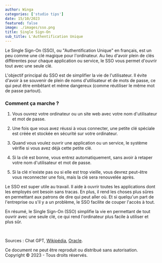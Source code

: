 ```yaml
---
author: Winga
categories: ['studio tips']
date: 15/10/2023
featured: false
image: ./images/sso.png
title: Single Sign-On
sub_title: L'Authentification Unique
---
```


Le Single Sign-On (SSO), ou "Authentification Unique" en français, est un peu comme une clé magique pour l'ordinateur. Au lieu d'avoir plein de clés différentes pour chaque application ou service, le SSO vous permet d'ouvrir tout avec une seule clé.

L'objectif principal du SSO est de simplifier la vie de l'utilisateur. Il évite d'avoir à se souvenir de plein de noms d'utilisateur et de mots de passe, ce qui peut être embêtant et même dangereux (comme réutiliser le même mot de passe partout).

### **Comment ça marche ?**

1. Vous ouvrez votre ordinateur ou un site web avec votre nom d'utilisateur et mot de passe.

2. Une fois que vous avez réussi à vous connecter, une petite clé spéciale est créée et stockée en sécurité sur votre ordinateur.

3. Quand vous voulez ouvrir une application ou un service, le système vérifie si vous avez déjà cette petite clé.

4. Si la clé est bonne, vous entrez automatiquement, sans avoir à retaper votre nom d'utilisateur et mot de passe.

5. Si la clé n'existe pas ou si elle est trop vieille, vous devrez peut-être vous reconnecter une fois, mais la clé sera renouvelée après.

Le SSO est super utile au travail. Il aide à ouvrir toutes les applications dont les employés ont besoin sans tracas. En plus, il rend les choses plus sûres en permettant aux patrons de dire qui peut aller où. Et si quelqu'un part de l'entreprise ou s'il y a un problème, le SSO facilite de couper l'accès à tout.

En résumé, le Single Sign-On (SSO) simplifie la vie en permettant de tout ouvrir avec une seule clé, ce qui rend l'ordinateur plus facile à utiliser et plus sûr.

&nbsp;

Sources : Chat GPT, [Wikipédia](https://fr.wikipedia.org/wiki/Authentification_unique), [Oracle](https://www.oracle.com/fr/security/qu-est-ce-qu-un-sso/).

Ce document ne peut être reproduit ou distribué sans autorisation.  
Copyright © 2023 - Tous droits réservés.
